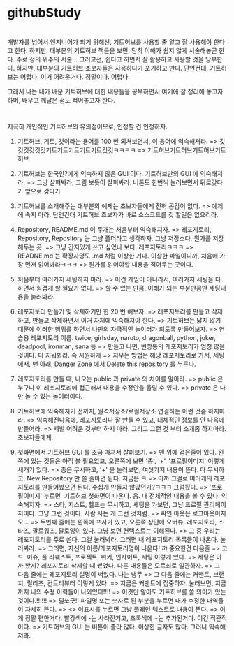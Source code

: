 # githubStudy

#
개발자를 넘어서 엔지니어가 되기 위해선, 기트허브를 사용할 줄 알고 잘 사용해야 한다고 한다.
하지만, 대부분의 기트허브 책들을 보면, 당최 이해가 쉽지 않게 서술해놓곤 한다.
주로 정의 위주의 서술... 그러고선, 쉽다고 하면서 잘 활용하고 사용할 것을 당부한다.
하지만, 대부분의 기트허브 초보자들은 사용하다가 포기하고 만다.
단언컨대, 기트허브는 어렵다. 이거 어려운거다. 정말이다. 어렵다.

그래서 나는 내가 배운 기트허브에 대한 내용들을 공부하면서 여기에 잘 정리해 놓고자 하며,
배우고 깨달은 점도 적어놓고자 한다.

#
지극히 개인적인 기트허브의 유의점이므로, 인정할 건 인정하자.

1. 기트허브, 기트, 깃이라는 용어를 100 번 외쳐보면서, 이 용어에 익숙해져라.
=> 깃깃깃깃깃깃기트기트기트기트기트깃깃ㅋㅋㅋㅋ
=> 기트허브기트허브기트허브기트허브

2. 기트허브는 한국인?에게 익숙하지 않은 GUI 이다. 기트허브만의 GUI 에 익숙해져라.
=> 그냥 살펴봐라, 그림 보듯이 살펴봐라. 버튼도 한번씩 눌러보면서 뒤로갖다가 앞으로 갖다가

3. 기트허브를 소개해주는 대부분의 예제는 초보자들에게 전혀 공감이 없다.
=> 예제에 속지 마라. 단언컨대 기트허브 초보자가 바로 소스코드를 깃 할일은 없으리라.

4. Repository, README.md 이 두개는 처음부터 익숙해지자.
=> 레포지토리, Repository, Repository 는 그냥 폴더라고 생각하자. 그냥 저장소다. 뭔가를 저장해두는 곳.
=> 그냥 간지있게 쓰고 싶었나 보다. 레포지토리ㅋㅋㅋ
=> READNE.md 는 확장자명도 .md 처럼 이상한 거다. 이상한 파일이니까, 처음에 가장 먼저 읽어봐라ㅋㅋㅋ
=> 뭔가를 읽어야할 내용을 적어두는 곳이다.

5. 처음부터 여러가지 세팅하지 마라.
=> 이건 게임이 아니라서, 여러가지 세팅을 다 하면서 힘겹게 할 필요가 없다.
=> 할 수 있는 만큼, 이해가 되는 부분만큼만 세팅내용을 눌러봐라.

6. 레포지토리 만들기 및 삭제하기만 한 20 번 해보자.
=> 레포지토리를 만들고 삭제하고, 만들고 삭제하면서 이거 자체에 익숙해져야 한다.
=> 기트허브는 닳지 않기 때문에 이러한 행위를 하면서 나만의 자극적인 놀이터가 되도록 만들어보자.
=> 연습용 레포지토리 이름. twice, girlsday, naruto, dragonball, python, joker, deadpool, ironman, sana 등
=> 만들고 나면, 빈깡통의 레포지토리가 엄청 많을 것이다. 다 지워봐라. 속 시원하게
=> 지우는 방법은 해당 레포지토리로 가서, 세팅에서, 맨 아래, Danger Zone 에서 Delete this repository 를 누른다.

7. 레포지토리를 만들 때, 나오는 public 과 private 의 차이를 알아라.
=> public 은 누구나 이 레포지토리에 접근해서 내용을 수정안을 올릴 수 있다.
=> private 은 나만 놀 수 있는 놀이터이다.

8. 기트허브에 익숙해지기 전까지, 원격저장소/로컬저장소 연결하는 이런 것좀 하지마라.
=> 익숙해진다음에, 레포지토리나 잘 만들 수 있고, 대체적인 정보를 안 다음에 만들어라.
=> 제발 어려운 것부터 하지 마라. 그리고 그런 것 부터 소개좀 하지마라. 초보자들에게.

9. 첫화면에서 기트허브 GUI 를 조금 따져서 살펴보기.
=> 맨 위에 검은줄이 있다. 왼쪽에 있는 것들은 아직 볼 필요없고, 오른쪽에 보면 '종', '+', '프로필이미지' 이렇게 세개가 있다.
=> 종은 무시하고, '+' 을 눌러보면, 여섯가지 내용이 뜬다. 다 무시하고, New Repository 만 쓸 줄아면 된다. 지금은.ㅋ
=> 아까 그걸로 여러개의 레포지토리를 만들어봤으면 된다. 수십개 만들지 않았던가?ㅋㅋㅋ 그럼됬다.
=> '프로필이미지' 누르면  기트허브 첫화면이 나온다. 음. 내 전체적인 내용을 볼 수 있다. 익숙해지자.
=> 스타, 지스트, 헬프는 무시하고, 세팅을 가보면, 그냥 프로필 관리페이지이다. 그냥 그런 것이다. 사람 사는 게 그런 것처럼.
=> 싸인 아웃은 로그아웃이지 모...
=> 두번째 줄에는 왼쪽에 프사가 있고, 오른쪽 상단에 오버뷰, 레포지토리, 스타즈, 팔로워즈, 팔로잉이 있다. 그냥 보면 컨텍스트는 이해된다.
=> 그 중 우리는 레포지토리를 주로 쓴다. 그걸 눌러봐라. 그러면 내 레포지토리 목록들이 나온다. 눌러봐라.
=> 그러면, 자신의 이름/레포지토리명이 나온다! 꺄 중요한건 다음줄
=> 코드, 이슈, 풀 리퀘스트, 프로젝트, 위키, 인사이트, 세팅 이렇게 있다.
=> 세팅은 아까 봤지? 레포지토리 삭제할 때 썼었다. 다른 내용들은 모르쇠로 일관하자.
=> 그 다음 줄에는 레포지토리 설명이 써있다. 나는 냉무
=> 그 다음 줄에는 커맨트, 브랜치, 릴리즈, 컨트리뷰터 이렇게 있다.
=> 지금은 커맨트에 집중하자. 눌러보면, 지금까지 나의 수정 이력들이 나와있다!!!!
=> 이것만 알아도 기트허브를 쓸 의미가 있는 것이다.!!!!!!
=> 필쏘굿!! 파일명 또는 숫자로 된 부분을 누르면 내가 수정한 내역들이 자세히 뜬다.
=> <> 이표시를 누르면 그냥 플레인 텍스트로 내용이 뜬다.
=> 이게 정말 편한거다. 빨강색에 -는 사라진거고, 초록색에 +는 추가된거다. 이건 직관적이다.
=> 기트허브의 GUI 는 버튼이 졸라 많다. 이상한 글자도 많다. 그러니 익숙해져라.
